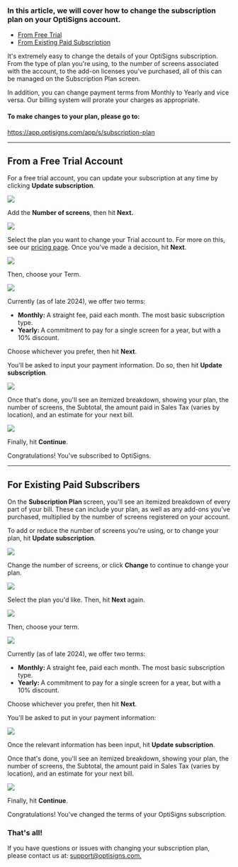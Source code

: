 <h3 id="h_01JFAVM2PHDNZR4QF0DKWZG1MQ">In this article, we will cover how to change the subscription plan on your OptiSigns account.</h3>
<ul>
<li><a href="#Trial">From Free Trial</a></li>
<li><a href="#Existing">From Existing Paid Subscription</a></li>
</ul>
<p>It's extremely easy to change the details of your OptiSigns subscription. From the type of plan you're using, to the number of screens associated with the account, to the add-on licenses you've purchased, all of this can be managed on the Subscription Plan screen.</p>
<p>In addition, you can change payment terms from Monthly to Yearly and vice versa. Our billing system will prorate your charges as appropriate.</p>
<h4 id="h_01JFAVHTP2EVE1DGQSXYHTHB27"><strong>To make changes to your plan, please go to:</strong></h4>
<p><a href="https://app.optisigns.com/app/s/subscription-plan">https://app.optisigns.com/app/s/subscription-plan</a></p>
<hr>
<p><a name="Trial"></a></p>
<h2 id="h_01JFB8K0NM83GYBZGVYYZTX28G">From a Free Trial Account</h2>
<p>For a free trial account, you can update your subscription at any time by clicking <strong>Update subscription</strong>.</p>
<p><img src="https://support.optisigns.com/hc/article_attachments/36541355285651"></p>
<p>Add the <strong>Number of screens</strong>, then hit <strong>Next.</strong></p>
<p><img src="https://support.optisigns.com/hc/article_attachments/36541323395731"></p>
<p>Select the plan you want to change your Trial account to. For more on this, see our <a href="https://www.optisigns.com/pricing" target="_blank" rel="noopener noreferrer">pricing page</a>. Once you've made a decision, hit <strong>Next</strong>.</p>
<p><img src="https://support.optisigns.com/hc/article_attachments/36541355286803"></p>
<p>Then, choose your Term.</p>
<p><img src="https://support.optisigns.com/hc/article_attachments/36541355288083"></p>
<p>Currently (as of late 2024), we offer two terms:</p>
<ul>
<li>
<strong>Monthly: </strong>A straight fee, paid each month. The most basic subscription type.</li>
<li>
<strong>Yearly: </strong>A commitment to pay for a single screen for a year, but with a 10% discount.</li>
</ul>
<p>Choose whichever you prefer, then hit <strong>Next</strong>.</p>
<p>You'll be asked to input your payment information. Do so, then hit <strong>Update subscription</strong>.</p>
<p><img src="https://support.optisigns.com/hc/article_attachments/36532287354515"></p>
<p>Once that's done, you'll see an itemized breakdown, showing your plan, the number of screens, the Subtotal, the amount paid in Sales Tax (varies by location), and an estimate for your next bill.</p>
<p class="wysiwyg-text-align-center"><img src="https://support.optisigns.com/hc/article_attachments/36532243926803"></p>
<p>Finally, hit <strong>Continue</strong>.</p>
<p>Congratulations! You've subscribed to OptiSigns.</p>
<hr>
<p><a name="Existing"></a></p>
<h2 id="h_01JFB8JFF09JAYBVMQ3X4984F6">For Existing Paid Subscribers<strong><br></strong>
</h2>
<p>On the <strong>Subscription Plan </strong>screen, you'll see an itemized breakdown of every part of your bill. These can include your plan, as well as any add-ons you've purchased, multiplied by the number of screens registered on your account.</p>
<p>To add or reduce the number of screens you're using, or to change your plan, hit <strong>Update subscription</strong>. </p>
<p><img src="https://support.optisigns.com/hc/article_attachments/36532243931667"></p>
<p>Change the number of screens, or click <strong>Change</strong> to continue to change your plan.</p>
<p class="wysiwyg-text-align-center"><img src="https://support.optisigns.com/hc/article_attachments/36541355288979"></p>
<p>Select the plan you'd like. Then, hit <strong>Next </strong>again.</p>
<p><img src="https://support.optisigns.com/hc/article_attachments/36541355292819"></p>
<p>Then, choose your term.</p>
<p><img src="https://support.optisigns.com/hc/article_attachments/36541355294995"></p>
<p>Currently (as of late 2024), we offer two terms:</p>
<ul>
<li>
<strong>Monthly: </strong>A straight fee, paid each month. The most basic subscription type.</li>
<li>
<strong>Yearly: </strong>A commitment to pay for a single screen for a year, but with a 10% discount.</li>
</ul>
<p>Choose whichever you prefer, then hit <strong>Next</strong>.</p>
<p>You'll be asked to put in your payment information:</p>
<p><img src="https://support.optisigns.com/hc/article_attachments/36532287354515"></p>
<p>Once the relevant information has been input, hit <strong>Update subscription</strong>.</p>
<p>Once that's done, you'll see an itemized breakdown, showing your plan, the number of screens, the Subtotal, the amount paid in Sales Tax (varies by location), and an estimate for your next bill.</p>
<p class="wysiwyg-text-align-center"><img src="https://support.optisigns.com/hc/article_attachments/36532243926803"></p>
<p>Finally, hit <strong>Continue</strong>.</p>
<p>Congratulations! You've changed the terms of your OptiSigns subscription.</p>
<h3 id="h_01JFB9Y75Y0QS4D9BZE0BPNQV6">That's all!</h3>
<p>If you have questions or issues with changing your subscription plan, please contact us at: <a href="https://support@optisigns.com">support@optisigns.com.</a></p>
<p> </p>